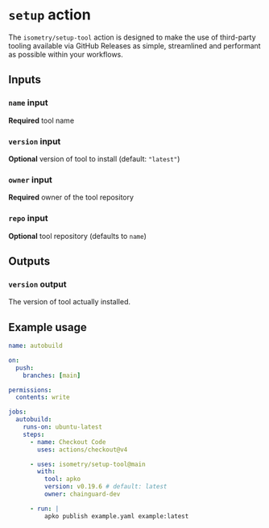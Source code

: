 # `setup` action

The `isometry/setup-tool` action is designed to make the use of third-party tooling available via GitHub Releases as simple, streamlined and performant as possible within your workflows.

## Inputs

### `name` input

**Required** tool name

### `version` input

**Optional** version of tool to install (default: `"latest"`)

### `owner` input

**Required** owner of the tool repository

### `repo` input

**Optional** tool repository (defaults to `name`)

## Outputs

### `version` output

The version of tool actually installed.

## Example usage

```yaml
name: autobuild

on:
  push:
    branches: [main]

permissions:
  contents: write

jobs:
  autobuild:
    runs-on: ubuntu-latest
    steps:
      - name: Checkout Code
        uses: actions/checkout@v4

      - uses: isometry/setup-tool@main
        with:
          tool: apko
          version: v0.19.6 # default: latest
          owner: chainguard-dev

      - run: |
          apko publish example.yaml example:latest
```
